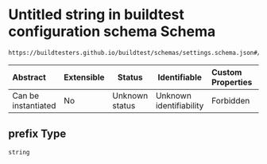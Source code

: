 # Untitled string in buildtest configuration schema Schema

```txt
https://buildtesters.github.io/buildtest/schemas/settings.schema.json#/properties/config/properties/paths/properties/prefix
```




| Abstract            | Extensible | Status         | Identifiable            | Custom Properties | Additional Properties | Access Restrictions | Defined In                                                                   |
| :------------------ | ---------- | -------------- | ----------------------- | :---------------- | --------------------- | ------------------- | ---------------------------------------------------------------------------- |
| Can be instantiated | No         | Unknown status | Unknown identifiability | Forbidden         | Allowed               | none                | [settings.schema.json\*](../out/settings.schema.json "open original schema") |

## prefix Type

`string`
